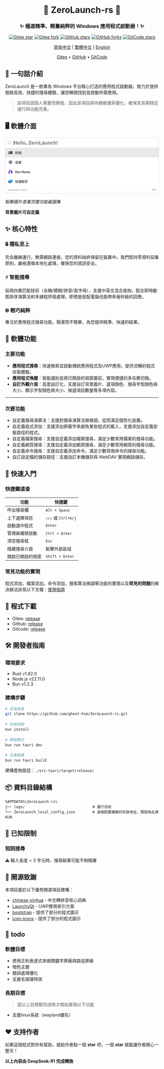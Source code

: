 

<div align="center">
<!--
    <p align="center">
         <img src="./Web/src/assets/logo.png" height="128" alt="ZeroLaunch-logo"/> 
    </p>
-->
    <h1>🚀 ZeroLaunch-rs 🚀</h1>
</div>

<div align="center"><h3>✨ 極速精準、輕量純粹的 Windows 應用程式啟動器！✨</h3></div>

<div align="center">

[![Gitee star](https://gitee.com/ghost-him/ZeroLaunch-rs/badge/star.svg?theme=dark)](https://gitee.com/ghost-him/ZeroLaunch-rs/stargazers)
[![Gitee fork](https://gitee.com/ghost-him/ZeroLaunch-rs/badge/fork.svg?theme=dark)](https://gitee.com/ghost-him/ZeroLaunch-rs/members)
[![GitHub stars](https://img.shields.io/github/stars/ghost-him/ZeroLaunch-rs.svg?style=social)](https://github.com/ghost-him/ZeroLaunch-rs/stargazers)
[![GitHub forks](https://img.shields.io/github/forks/ghost-him/ZeroLaunch-rs.svg?style=social)](https://github.com/ghost-him/ZeroLaunch-rs/network/members)
[![GitCode stars](https://gitcode.com/ghost-him/ZeroLaunch-rs/star/badge.svg)](https://gitcode.com/ghost-him/ZeroLaunch-rs/stargazers)

</div>

<div align="center">

[简体中文](README.md) | [繁體中文](readme-cn2.md) | [English](readme-en.md)

</div>


<div align="center">
    <a href="https://gitee.com/ghost-him/ZeroLaunch-rs" target="_blank">Gitee</a> •
    <a href="https://github.com/ghost-him/ZeroLaunch-rs" target="_blank">GitHub</a> •
    <a href="https://gitcode.com/ghost-him/ZeroLaunch-rs" target="_blank">GitCode</a>
</div>

## 📕 一句話介紹

ZeroLaunch 是一款專為 Windows 平台精心打造的應用程式啟動器，致力於提供極致高效、快捷的搜尋體驗，讓您瞬間找到並啟動所需應用。

> 該項目因個人需要而開發，因此該項目將持續維護與優化，確保其長期穩定運行與功能完善。

## 🖥️ 軟體介面

[![主介面預覽](asset/主界面.png)](asset/picture-cn.md)

*點擊圖片查看完整功能截圖集*

**背景圖片可自定義**

## ✨ 核心特性

### 🔒 隱私至上
完全離線運行，無需網路連接，您的資料始終保留在裝置中。我們堅持零資料採集原則，嚴格遵循本地化處理，確保您的資訊安全。

### ⚡ 智能搜尋
採用四重匹配技術（全稱/模糊/拼音/首字母），支援中英文混合查詢，配合即時動態排序演算法和多線程併發處理，即使是低配電腦也能帶來毫秒級的回應。

### 🌐 輕巧純粹
專注於應用程式搜尋功能，簡潔而不簡單，為您提供精準、快速的結果。

## 🔬 軟體功能

### 主要功能

* **應用程式搜尋**：快速檢索並啟動傳統應用程式及UWP應用，提供流暢的程式存取體驗。
* **應用程式喚醒**：智能識別並將已開啟的視窗置前，實現便捷的多任務切換。
* **自訂外觀介面**：高度自訂化，支援自訂背景圖片、選項顏色、搜尋字型顏色與大小、顯示字型顏色與大小、候選項目數量等多項內容。

---
### 次要功能

* 自定義搜尋演算法：支援對搜尋演算法做微調，從而滿足個性化設置。
* 自定義程式添加：支援添加屏蔽字來避免某些程式的載入，支援添加自定義安裝路徑的程式。
* 自定義檔案搜尋：支援自定義添加檔案搜尋，滿足少數常用檔案的搜尋功能。
* 自定義網頁搜尋：支援自定義添加網頁搜尋，滿足少數常用網頁的搜尋功能。
* 自定義命令搜尋：支援自定義添加命令，滿足少數常用命令的搜尋功能。
* 自訂設定檔的儲存路徑：支援自訂本機儲存與 WebDAV 實現網路儲存。

## 🚀 快速入門

### 快捷鍵速查

| 功能                | 快捷鍵           |
|---------------------|------------------|
| 呼出搜尋欄          | `Alt + Space`    |
| 上下選擇項目        | `↑/↓` 或 `Ctrl+k/j` |
| 啟動選中程式        | `Enter`          |
| 管理員權限啟動      | `Ctrl + Enter`   |
| 清空搜尋框          | `Esc`            |
| 隱藏搜尋介面        | 點擊外部區域      |
| 開啟已開啟的視窗     | `Shift + Enter` |

### 常見功能的實現

程式添加，檔案添加，命令添加，搜索算法微調等功能的實現以及**常見的問題**的解決辦法詳見以下文檔：[使用指南](doc/Feature_Implementation_Guide_cn2.md)

## 🚩 程式下載

* Gitee: [release](https://gitee.com/ghost-him/ZeroLaunch-rs/releases)
* Github: [release](https://github.com/ghost-him/ZeroLaunch-rs/releases)
* Gitcode: [release](https://gitcode.com/ghost-him/ZeroLaunch-rs/releases)

## 🛠️ 開發者指南

### 環境要求

* Rust v1.82.0
* Node.js v22.11.0
* Bun v1.2.3

### 建構步驟

```bash
# 克隆倉庫
git clone https://github.com/ghost-him/ZeroLaunch-rs.git

# 安裝依賴
bun install

# 開發模式
bun run tauri dev

# 生產建構
bun run tauri build
```

建構產物路徑：`./src-tauri/target/release/`

## 📦 資料目錄結構

```
%APPDATA%\ZeroLaunch-rs\
├── logs/                               # 運行日誌
└── ZeroLaunch_local_config.json        # 遠端配置檔案的存放地址，預設為此資料夾
```

## 📌 已知限制

### 短詞搜尋

⚠️ 輸入長度 < 3 字元時，搜尋結果可能不夠精確

## 🤝 開源致謝

本項目基於以下優秀開源項目建構：

* [chinese-xinhua](https://github.com/pwxcoo/chinese-xinhua) - 中文轉拼音核心詞典
* [LaunchyQt](https://github.com/samsonwang/LaunchyQt) - UWP應用索引方案
* [bootstrap](https://icons.bootcss.com/) - 提供了部分的程式圖示
* [icon-icons](https://icon-icons.com/zh/) - 提供了部分的程式圖示

## 🎯 todo

### 軟體目標

* 使用正則表達式來做關鍵字屏蔽與路徑屏蔽
* 暗色主題
* 錯誤處理優化
* 支援毛玻璃特效

### 長期目標

> 當以上目標都完成時才開始實現以下功能

* 支援linux系統（wayland優先）

## ❤️ 支持作者

如果這個程式對你有幫助，就給作者點一個 **star** 吧，一個 **star** 就能讓作者開心一整天！

**以上內容由 DeepSeek-R1 完成轉換**
